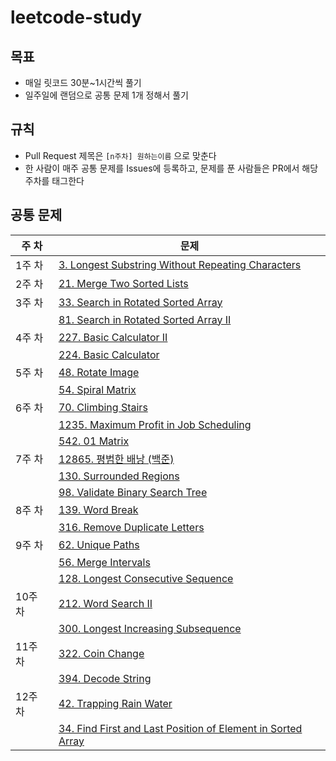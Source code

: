 # leetcode-study

## 목표

- 매일 릿코드 30분~1시간씩 풀기
- 일주일에 랜덤으로 공통 문제 1개 정해서 풀기


## 규칙

- Pull Request 제목은 `[n주차] 원하는이름` 으로 맞춘다
- 한 사람이 매주 공통 문제를 Issues에 등록하고, 문제를 푼 사람들은 PR에서 해당 주차를 태그한다


## 공통 문제

| 주 차   | 문제                                                                                                                                 |
|-------|------------------------------------------------------------------------------------------------------------------------------------|
| 1주 차  | [3. Longest Substring Without Repeating Characters](https://leetcode.com/problems/longest-substring-without-repeating-characters/) |
| 2주 차  | [21. Merge Two Sorted Lists](https://leetcode.com/problems/merge-two-sorted-lists/)                                                |   
| 3주 차  | [33. Search in Rotated Sorted Array](https://leetcode.com/problems/search-in-rotated-sorted-array/)                                |
|       | [81. Search in Rotated Sorted Array II](https://leetcode.com/problems/search-in-rotated-sorted-array-ii/)                          |
| 4주 차  | [227. Basic Calculator II](https://leetcode.com/problems/basic-calculator-ii/)                                                     |
|       | [224. Basic Calculator](https://leetcode.com/problems/basic-calculator/)                                                           |
| 5주 차  | [48. Rotate Image](https://leetcode.com/problems/rotate-image/)                                                                    |
|       | [54. Spiral Matrix](https://leetcode.com/problems/spiral-matrix/)                                                                  |
| 6주 차  | [70. Climbing Stairs](https://leetcode.com/problems/climbing-stairs/)                                                              |
|       | [1235. Maximum Profit in Job Scheduling](https://leetcode.com/problems/maximum-profit-in-job-scheduling/)                          |
|       | [542. 01 Matrix](https://leetcode.com/problems/01-matrix/)                                                                         |
| 7주 차  | [12865. 평범한 배낭 (백준) ](https://www.acmicpc.net/problem/12865)                                                                       |
|       | [130. Surrounded Regions](https://leetcode.com/problems/surrounded-regions/)                                                       |
|       | [98. Validate Binary Search Tree](https://leetcode.com/problems/validate-binary-search-tree/)                                      |
| 8주 차  | [139. Word Break](https://leetcode.com/problems/word-break/)                                                                       |
|       | [316. Remove Duplicate Letters](https://leetcode.com/problems/remove-duplicate-letters/)                                           |
| 9주 차  | [62. Unique Paths](https://leetcode.com/problems/unique-paths/)                                                                    |
|       | [56. Merge Intervals](https://leetcode.com/problems/merge-intervals/)                                                              |
|       | [128. Longest Consecutive Sequence](https://leetcode.com/problems/longest-consecutive-sequence/)                                   |
| 10주 차 | [212. Word Search II](https://leetcode.com/problems/word-search-ii/)                                                               |
|       | [300. Longest Increasing Subsequence](https://leetcode.com/problems/longest-increasing-subsequence/)                               |
| 11주 차 | [322. Coin Change](https://leetcode.com/problems/coin-change/)                                                                    |
|       | [394. Decode String](https://leetcode.com/problems/decode-string/)                                                                 |
| 12주 차 | [42. Trapping Rain Water](https://leetcode.com/problems/trapping-rain-water/)                                                     |
|       | [34. Find First and Last Position of Element in Sorted Array](https://leetcode.com/problems/find-first-and-last-position-of-element-in-sorted-array/)       |
